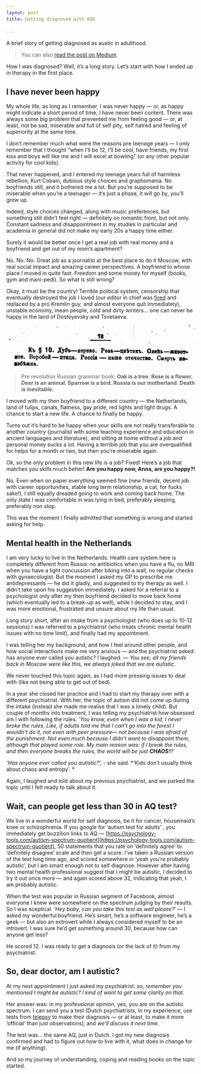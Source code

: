 ```yaml
---
layout: post
title: Getting diagnosed with ASD

---
```

A brief story of getting diagnosed as austic in adulthood.

> You can also [read the post on Medium](https://medium.com/@catnipunicorn/getting-diagnosed-with-asd-587f21c2478f).

How I was diagnosed? Well, it’s a long story. Let’s start with how I ended up in therapy in the first place.

## I have never been happy
My whole life, as long as I remember, I was never happy — or, as happy might indicate a short period of time, I have never been content. There was always some *big* problem that prevented me from feeling good — or, at least, not be sad, miserable and full of self pity, self hatred and feeling of superiority at the same time.

I don’t remember much what were the reasons pre teenage years — I only remember that I thought “when I’ll be 12, I’ll be cool, have friends, my first kiss and boys will like me and I will excel at bowling” (or any other popular activity for cool kids).

That never happened, and I entered my teenage years full of harmless rebellion, Kurt Cobain, dubious style choices and graphomania. No boyfriends still, and it bothered me a lot. But you’re supposed to be miserable when you’re a teenager — it’s just a phase, it will go by, you’ll grow up.

Indeed, style choices changed, along with music preferences, but something still didn’t feel right — definitely on romantic front, but not only. Constant sadness and disappointment in my studies in particular and academia in general did not make my early 20s a happy time either.

Surely it would be better once I get a real job with real money and a boyfriend and get out of my mom’s apartment?

No. No. No. Great job as a journalist at the best place to do it Moscow, with real social impact and amazing career perspectives. A boyfriend to whose place I moved in quite fast. Freedom and some money for myself (books, gym and mani-pedi). So what is still wrong?

Okay, it must be the country! Terrible political system, censorship that eventually destroyed the job I loved (our editor in chief was [fired](https://www.newyorker.com/news/daily-comment/putin-moves-against-the-press) and replaced by a pro Kremlin guy, and almost everyone quit immediately), unstable economy, mean people, cold and dirty winters... one can never be happy in the land of Dostoyevsky and Tsvetaeva.

![a picture of an old russian grammar book](../assets/images/death-inevitable.gif)
> Pre revolution Russian grammar book: **Oak is a tree. Rose is a flower. Deer is an animal. Sparrow is a bird. Russia is our motherland. Death is inevitable.**

I moved with my then boyfriend to a different country — the Netherlands, land of tulips, canals, flatness, gay pride, red lights and light drugs. A chance to start a new life. A chance to finally be happy.

Turns out it’s hard to be happy when your skills are not really transferable to another country (journalist with some teaching experience and education in ancient languages and literature), and sitting at home without a job and personal money sucks a lot. Having a terrible job that you are overqualified for helps for a month or two, but then you’re miserable again.

Ok, so the only problem in this new life is a job? Fixed! Here’s a job that matches you skills much better! **Are you happy now, Anna, are you happy?!**

No. Even when on paper everything seemed fine (new friends, decent job with career opportunities, stable long term relationship, a cat, for fucks sake!), I still equally dreaded going to work and coming back home. The only state I was comfortable in was lying in bed, preferably sleeping, preferably non stop.

This was the moment I finally admitted that something is wrong and started asking for help.

## Mental health in the Netherlands
I am very lucky to live in the Netherlands. Health care system here is completely different from Russia: no antibiotics when you have a flu, no MRI when you have a light concussion after biking into a wall, no regular checks with gynaecologist. But the moment I asked my GP to prescribe me antidepressants — he did it gladly, and suggested to try therapy as well. I didn’t take upon his suggestion immediately. I asked for a referral to a psychologist only after my then boyfriend decided to move back home (which eventually led to a break-up as well), while I decided to stay, and I was more emotional, frustrated and unsure about my life than usual. 

Long story short, after an intake from a psychologist (who does up to 10-12 sessions) I was referred to a psychiatrist (who treats chronic mental health issues with no time limit), and finally had my appointment.

I was telling her my background, and how I feel around other people, and how social interactions make me very anxious — and the psychiatrist asked: has anyone ever called you autistic? I laughed. — *You see, all my friends back in Moscow were like this, we always joked that we are autistic.*

We never touched this topic again, as I had more pressing issues to deal with (like not being able to get out of bed).

In a year she closed her practice and I had to start my therapy over with a different psychiatrist. With her, the topic of autism did not come up during the intake (instead she made me realise that I was a lonely child). But couple of months into treatment, I was telling my psychiatrist how obsessed am I with following the rules. *‘You know, even when I was a kid, I never broke the rules. Like, if adults told me that I can’t go into the forest I wouldn’t do it, not even with peer pressure— not because I was afraid of the punishment. Not even much because I didn’t want to disappoint them, although that played some role. My main reason was: if I break the rules, and then everyone breaks the rules, the world will be just **CHAOS**!!!’*

*‘Has anyone ever called you autistic?’,* - she said. *‘Kids don’t usually think about chaos and entropy’. *
 
Again, I laughed and told about my previous psychiatrist, and we parked the topic until I felt ready to talk about it.

## Wait, can people get less than 30 in AQ test?
We live in a wonderful world for self diagnosis, be it for cancer, 
housemaid’s knee or schizophrenia. If you google for ‘autism test for adults’ , you immediately get buzzilion links to AQ — [https://psychology-tools.com/autism-spectrum-quotient](https://psychology-tools.com/autism-spectrum-quotient), 50 statements that you rate on ‘definitely agree’ to ‘definitely disagree’ scale and then get a score. I’ve taken a Russian version of the test long time ago, and scored somewhere in ‘yeah you’re probably autistic’, but  I am smart enough not to self diagnose. However after having two mental health professional suggest that I might be autistic, I decided to try it out once more — and again scored above 32, indicating that yeah, I am probably autistic. 

When the test was popular in Russian segment of Facebook, almost everyone I knew were somewhere on the spectrum judging by their results. So I was sceptical. ‘*Hey baby, can you take this test as well please?*’ — I asked my wonderful boyfriend. He’s smart, he’s a software engineer, he’s a geek — but also an extrovert while I always considered myself to be an introvert. I was sure he’d get something around 30, because how can anyone get less?

He scored 12. I was ready to get a diagnosis (or the lack of it) from my psychiatrist.

## So, dear doctor, am I autistic?
At my next appointment I just asked my psychiatrist: s*o, remember you mentioned I might be autistic? I kind of want to get some clarity on that.*

Her answer was: in my professional opinion, yes, you are on the autistic spectrum. I can send you a test (Dutch psychiatrists, in my experience, use tests from [telepsy](https://www.telepsy.nl/) to make their diagnosis — or at least, to make it more ‘official’ than just observations), and *we’ll discuss it next time.*

The test was… the same AQ, just in Dutch. I got my new diagnosis confirmed and had to figure out how to live with it, what does in change for me (if anything). 

And so my journey of understanding, coping and reading books on the topic started.

